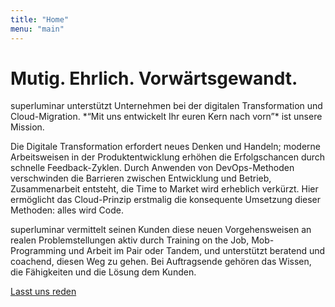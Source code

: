 ```yaml
---
title: "Home"
menu: "main"
---
```

<h1 class="h1 h0-responsive mt2 mb0 regular">Mutig. Ehrlich. Vorwärtsgewandt.</h1>
<div class="max-width-2">
superluminar unterstützt Unternehmen bei der digitalen Transformation und Cloud-Migration.  
*“Mit uns entwickelt Ihr euren Kern nach vorn”* ist unsere Mission.

Die Digitale Transformation erfordert neues Denken und Handeln; moderne Arbeitsweisen in der Produktentwicklung erhöhen die Erfolgschancen durch schnelle Feedback-Zyklen. Durch Anwenden von DevOps-Methoden verschwinden die Barrieren zwischen Entwicklung und Betrieb, Zusammenarbeit entsteht, die Time to Market wird erheblich verkürzt. Hier ermöglicht das Cloud-Prinzip erstmalig die konsequente Umsetzung dieser Methoden:
alles wird Code.

superluminar vermittelt seinen Kunden diese neuen Vorgehensweisen an realen Problemstellungen aktiv durch Training on the Job, Mob-Programming und Arbeit im Pair oder Tandem, und unterstützt beratend und coachend, diesen Weg zu gehen. 
Bei Auftragsende gehören das Wissen, die Fähigkeiten und die Lösung dem Kunden.
</div>
<a href="mailto:hi@superluminar.io" class="h3 btn btn-primary mb4 mt2">Lasst uns reden</a>

